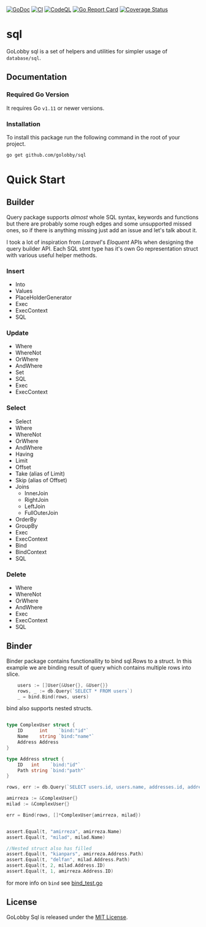 [![GoDoc](https://godoc.org/github.com/golobby/sql?status.svg)](https://godoc.org/github.com/golobby/sql)
[![CI](https://github.com/golobby/sql/actions/workflows/ci.yml/badge.svg)](https://github.com/golobby/sql/actions/workflows/ci.yml)
[![CodeQL](https://github.com/golobby/sql/workflows/CodeQL/badge.svg)](https://github.com/golobby/config/actions?query=workflow%3ACodeQL)
[![Go Report Card](https://goreportcard.com/badge/github.com/golobby/sql)](https://goreportcard.com/report/github.com/golobby/sql)
[![Coverage Status](https://coveralls.io/repos/github/golobby/config/badge.svg)](https://coveralls.io/github/golobby/sql?branch=master)

# sql
GoLobby sql is a set of helpers and utilities for simpler usage of `database/sql`.

## Documentation
### Required Go Version
It requires Go `v1.11` or newer versions.

### Installation
To install this package run the following command in the root of your project.

```bash
go get github.com/golobby/sql
```


# Quick Start
## Builder
Query package supports *almost* whole SQL syntax, keywords and functions but there are probably some rough edges and some unsupported missed ones, so if there is anything missing just
add an issue and let's talk about it.<br>

I took a lot of inspiration from *Laravel*'s *Eloquent* APIs when designing the query builder API.
Each SQL stmt type has it's own Go representation struct with various useful helper methods.
### Insert
- Into
- Values
- PlaceHolderGenerator
- Exec
- ExecContext
- SQL

### Update
- Where
- WhereNot
- OrWhere
- AndWhere
- Set
- SQL
- Exec
- ExecContext

### Select
- Select
- Where
- WhereNot
- OrWhere
- AndWhere
- Having
- Limit
- Offset
- Take (alias of Limit)
- Skip (alias of Offset)
- Joins
    - InnerJoin
    - RightJoin
    - LeftJoin
    - FullOuterJoin
- OrderBy
- GroupBy
- Exec
- ExecContext
- Bind
- BindContext
- SQL

### Delete
- Where
- WhereNot
- OrWhere
- AndWhere
- Exec
- ExecContext
- SQL

## Binder
Binder package contains functionallity to bind sql.Rows to a struct.
In this example we are binding result of query which contains multiple rows into slice.
```go
    users := []User{&User{}, &User{}}
    rows, _ := db.Query(`SELECT * FROM users`)
    _ = bind.Bind(rows, users)
```

bind also supports nested structs.
```go

type ComplexUser struct {
	ID      int    `bind:"id"`
	Name    string `bind:"name"`
	Address Address
}

type Address struct {
	ID   int    `bind:"id"`
	Path string `bind:"path"`
}

rows, err := db.Query(`SELECT users.id, users.name, addresses.id, addresses.path FROM users INNER JOIN addresses ON addresses.user_id = users.id`)

amirreza := &ComplexUser{}
milad := &ComplexUser{}

err = Bind(rows, []*ComplexUser{amirreza, milad})


assert.Equal(t, "amirreza", amirreza.Name)
assert.Equal(t, "milad", milad.Name)

//Nested struct also has filled
assert.Equal(t, "kianpars", amirreza.Address.Path)
assert.Equal(t, "delfan", milad.Address.Path)
assert.Equal(t, 2, milad.Address.ID)
assert.Equal(t, 1, amirreza.Address.ID)

```
for more info on `bind` see [bind\_test.go](https://github.com/golobby/sql/tree/master/bind/bind_test.go)

## License
GoLobby Sql is released under the [MIT License](http://opensource.org/licenses/mit-license.php).
